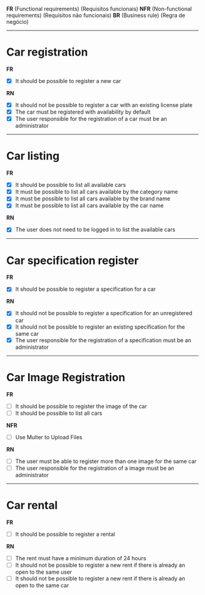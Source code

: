 **FR** (Functional requirements) (Requisitos funcionais)
**NFR** (Non-functional requirements) (Requisitos não funcionais)
**BR** (Business rule) (Regra de negócio)

---

# Car registration

**FR**

- [x] It should be possible to register a new car

**RN**

- [x] It should not be possible to register a car with an existing license plate
- [x] The car must be registered with availability by default
- [x] The user responsible for the registration of a car must be an administrator

---

# Car listing

**FR**

- [x] It should be possible to list all available cars
- [x] It must be possible to list all cars available by the category name
- [x] It must be possible to list all cars available by the brand name
- [x] It must be possible to list all cars available by the car name

**RN**

- [x] The user does not need to be logged in to list the available cars

---

# Car specification register

**FR**

- [x] It should be possible to register a specification for a car

**RN**

- [x] It should not be possible to register a specification for an unregistered car
- [x] It should not be possible to register an existing specification for the same car
- [x] The user responsible for the registration of a specification must be an administrator

---

# Car Image Registration

**FR**

- [ ] It should be possible to register the image of the car
- [ ] It should be possible to list all cars

**NFR**

- [ ] Use Multer to Upload Files

**RN**

- [ ] The user must be able to register more than one image for the same car
- [ ] The user responsible for the registration of a image must be an administrator

---

# Car rental

**FR**

- [ ] It should be possible to register a rental

**RN**

- [ ] The rent must have a minimum duration of 24 hours
- [ ] It should not be possible to register a new rent if there is already an open to the same user
- [ ] It should not be possible to register a new rent if there is already an open to the same car
